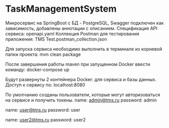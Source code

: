 # TaskManagementSystem

Микросервис на SpringBoot с БД - PostgreSQL, Swagger подключен как зависимость, добавлены аннотации с описанием.
Спецификация API сервиса: openapi.yaml
Коллекция Postman для тестирования приложения: TMS Test.postman_collection.json

Для запуска сервиса необходимо выполнить в терминале из корневой папки проекта:
mvn clean package

После завершения работы maven при запущенном Docker ввести команду: 
docker-compose up

Будут развернуты 2 контейнера Docker: для сервиса и базы данных. Доступ к сервису по: localhost:8080

По умолчанию созданы пользователи, которые могут авторизоваться на сервисе и получить токены.
name: admin@tms.ru
password: admin

name: user@tms.ru
password: user

name: user2@tms.ru
password: user2



